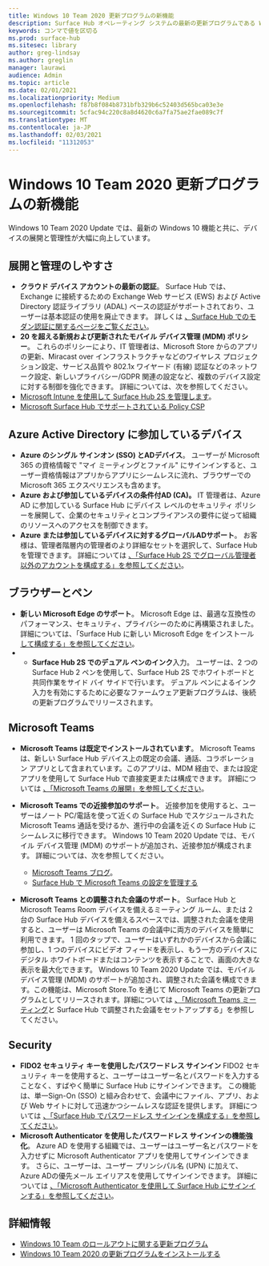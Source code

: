 ```yaml
---
title: Windows 10 Team 2020 更新プログラムの新機能
description: Surface Hub オペレーティング システムの最新の更新プログラムである Windows 10 Team 2020 Update の新機能をご確認ください。
keywords: コンマで値を区切る
ms.prod: surface-hub
ms.sitesec: library
author: greg-lindsay
ms.author: greglin
manager: laurawi
audience: Admin
ms.topic: article
ms.date: 02/01/2021
ms.localizationpriority: Medium
ms.openlocfilehash: f87b8f084b8731bfb329b6c52403d565bca03e3e
ms.sourcegitcommit: 5cfac94c220c8a8d4620c6a7fa75ae2fae089c7f
ms.translationtype: MT
ms.contentlocale: ja-JP
ms.lasthandoff: 02/03/2021
ms.locfileid: "11312053"
---
```

# Windows 10 Team 2020 更新プログラムの新機能

Windows 10 Team 2020 Update では、最新の Windows 10 機能と共に、デバイスの展開と管理性が大幅に向上しています。

##  展開と管理のしやすさ

- **クラウド デバイス アカウントの最新の認証**。 Surface Hub では、Exchange に接続するための Exchange Web サービス (EWS) および Active Directory 認証ライブラリ (ADAL) ベースの認証がサポートされており、ユーザーは基本認証の使用を廃止できます。 詳しくは [、Surface Hub でのモダン認証に関するページをご覧ください](https://docs.microsoft.com/surface-hub/surface-hub-modern-auth)。
- **20 を超える新規および更新されたモバイル デバイス管理 (MDM) ポリシー**。      これらのポリシーにより、IT 管理者は、Microsoft Store からのアプリの更新、Miracast over インフラストラクチャなどのワイヤレス プロジェクション設定、サービス品質や 802.1x ワイヤード (有線) 認証などのネットワーク設定、新しいプライバシー/GDPR 関連の設定など、複数のデバイス設定に対する制御を強化できます。 詳細については、次を参照してください。 
- [Microsoft Intune を使用して Surface Hub 2S を管理します](surface-hub-2s-manage-intune.md)。
- [Microsoft Surface Hub でサポートされている Policy CSP](https://docs.microsoft.com//windows/client-management/mdm/policy-csps-supported-by-surface-hub)

##  Azure Active Directory に参加しているデバイス

- **Azure のシングル サインオン (SSO) とADデバイス**。 ユーザーが Microsoft 365 の資格情報で "マイ ミーティングとファイル" にサインインすると、ユーザー資格情報はアプリからアプリにシームレスに流れ、ブラウザーでの Microsoft 365 エクスペリエンスも含めます。
- **Azure および参加しているデバイスの条件付AD (CA)。**       IT 管理者は、Azure AD に参加している Surface Hub にデバイス レベルのセキュリティ ポリシーを展開して、企業のセキュリティとコンプライアンスの要件に従って組織のリソースへのアクセスを制御できます。
- **Azure または参加しているデバイスに対するグローバルADサポート**。 お客様は、管理者階層内の管理者のより詳細なセットを選択して、Surface Hub を管理できます。 詳細については [、「Surface Hub 2S でグローバル管理者以外のアカウントを構成する」を参照してください](surface-hub-2s-nonglobal-admin.md)。


## ブラウザーとペン

- **新しい Microsoft Edge のサポート**。 Microsoft Edge は、最適な互換性のパフォーマンス、セキュリティ、プライバシーのために再構築されました。 詳細については、「Surface Hub に新しい Microsoft Edge をインストール [して構成する」を参照してください](https://docs.microsoft.com/surface-hub/surface-hub-install-chromium-edge)。
- - **Surface Hub 2S でのデュアル ペンのインク**入力。   ユーザーは、2 つの Surface Hub 2 ペンを使用して、Surface Hub 2S でホワイトボードと共同作業をサイド バイ サイドで行います。 デュアル ペンによるインク入力を有効にするために必要なファームウェア更新プログラムは、後続の更新プログラムでリリースされます。

## Microsoft Teams  

- **Microsoft Teams は既定でインストールされています**。        Microsoft Teams は、新しい Surface Hub デバイス上の既定の会議、通話、コラボレーション アプリとして含まれています。このアプリは、MDM 経由で、または設定アプリを使用して Surface Hub で直接変更または構成できます。 詳細については [、「Microsoft Teams の展開」を参照してください](https://docs.microsoft.com/MicrosoftTeams/teams-surface-hub)。
- **Microsoft Teams での近接参加のサポート**。  近接参加を使用すると、ユーザーはノート PC/電話を使って近くの Surface Hub でスケジュールされた Microsoft Teams 通話を受けるか、進行中の会議を近くの Surface Hub にシームレスに移行できます。 Windows 10 Team 2020 Update では、モバイル デバイス管理 (MDM) のサポートが追加され、近接参加が構成されます。 詳細については、次を参照してください。 

  - [Microsoft Teams ブログ](https://techcommunity.microsoft.com/t5/microsoft-teams-blog/microsoft-teams-devices-for-shared-spaces-july-and-august-update/ba-p/1604833)。 
  - [Surface Hub で Microsoft Teams の設定を管理する](https://docs.microsoft.com/microsoftteams/rooms/surface-hub-manage-config)

- **Microsoft Teams との調整された会議のサポート**。 Surface Hub と Microsoft Teams Room デバイスを備えるミーティング ルーム、または 2 台の Surface Hub デバイスを備えるスペースでは、調整された会議を使用すると、ユーザーは Microsoft Teams の会議中に両方のデバイスを簡単に利用できます。 1 回のタップで、ユーザーはいずれかのデバイスから会議に参加し、1 つのデバイスにビデオ フィードを表示し、もう一方のデバイスにデジタル ホワイトボードまたはコンテンツを表示することで、画面の大きな表示を最大化できます。 Windows 10 Team 2020 Update では、モバイル デバイス管理 (MDM) のサポートが追加され、調整された会議を構成できます。この機能は、Microsoft Store.To を通じて Microsoft Teams の更新プログラムとしてリリースされます。詳細については [、「Microsoft Teams ミーティング](https://docs.microsoft.com/microsoftteams/rooms/coordinated-meetings)と Surface Hub で調整された会議をセットアップする」を参照してください。

## Security

- **FIDO2 セキュリティ キーを使用したパスワードレス サインイン**     FIDO2 セキュリティ キーを使用すると、ユーザーはユーザー名とパスワードを入力することなく、すばやく簡単に Surface Hub にサインインできます。 この機能は、単一Sign-On (SSO) と組み合わせて、会議中にファイル、アプリ、および Web サイトに対して迅速かつシームレスな認証を提供します。 詳細については [、「Surface Hub でパスワードレス サインインを構成する」を参照してください](https://docs.microsoft.com/surface-hub/surface-hub-2s-phone-authenticate)。
- **Microsoft Authenticator を使用したパスワードレス サインインの機能強化**。  Azure AD を使用する組織では、ユーザーはユーザー名とパスワードを入力せずに Microsoft Authenticator アプリを使用してサインインできます。 さらに、ユーザーは、ユーザー プリンシパル名 (UPN) に加えて、Azure ADの優先メール エイリアスを使用してサインインできます。 詳細については [、「Microsoft Authenticator を使用して Surface Hub にサインインする」を参照してください](https://docs.microsoft.com/surface-hub/surface-hub-authenticator-app)。


## 詳細情報

- [Windows 10 Team のロールアウトに関する更新プログラム](https://techcommunity.microsoft.com/t5/surface-it-pro-blog/update-to-the-windows-10-team-rollout/ba-p/1669655)
- [Windows 10 Team 2020 の更新プログラムをインストールする](surface-hub-2020-update.md)  
 